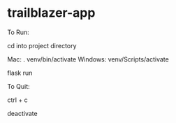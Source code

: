 # trailblazer-app

To Run:

cd into project directory

Mac: . venv/bin/activate
Windows: venv/Scripts/activate

flask run

To Quit:

ctrl + c

deactivate